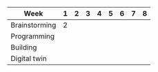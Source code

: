 Week         | 1| 2| 3| 4| 5| 6| 7| 8|
-------------|--|--|--|--|--|--|--|--|
Brainstorming| 2|  |  |  |  |  |  |  |
Programming  |  |  |  |  |  |  |  |  |
Building     |  |  |  |  |  |  |  |  |
Digital twin |  |  |  |  |  |  |  |  |
